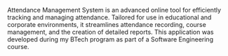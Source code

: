 Attendance Management System is an advanced online tool for efficiently tracking and managing attendance. Tailored for use in educational and corporate environments, it streamlines attendance recording, course management, and the creation of detailed reports.
This application was developed during my BTech program as part of a Software Engineering course.
